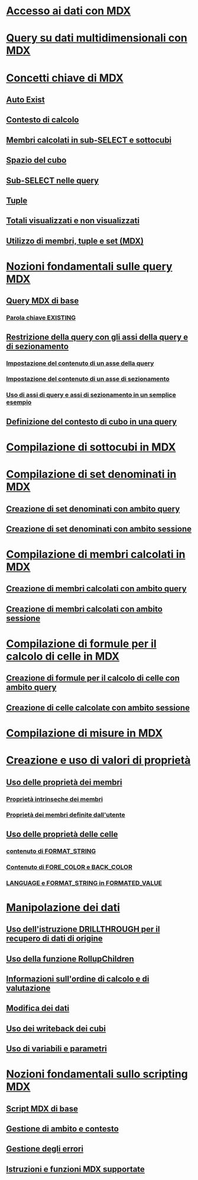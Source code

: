 # [Accesso ai dati con MDX](multidimensional-model-data-access-analysis-services-multidimensional-data.md)
# [Query su dati multidimensionali con MDX](querying-multidimensional-data-with-mdx.md)
# [Concetti chiave di MDX](../key-concepts-in-mdx-analysis-services.md)
## [Auto Exist](autoexists.md)
## [Contesto di calcolo](calculation-context.md)
## [Membri calcolati in sub-SELECT e sottocubi](calculated-members-in-subselects-and-subcubes.md)
## [Spazio del cubo](cube-space.md)
## [Sub-SELECT nelle query](subselects-in-queries.md)
## [Tuple](tuples.md)
## [Totali visualizzati e non visualizzati](visual-totals-and-non-visual-totals.md)
## [Utilizzo di membri, tuple e set (MDX)](working-with-members-tuples-and-sets-mdx.md)
# [Nozioni fondamentali sulle query MDX](mdx-query-fundamentals-analysis-services.md)
## [Query MDX di base](mdx-query-the-basic-query.md)
### [Parola chiave EXISTING](mdx-query-existing-keyword.md)
## [Restrizione della query con gli assi della query e di sezionamento](mdx-query-and-slicer-axes-restricting-the-query.md)
### [Impostazione del contenuto di un asse della query](mdx-query-and-slicer-axes-specify-the-contents-of-a-query-axis.md)
### [Impostazione del contenuto di un asse di sezionamento](mdx-query-and-slicer-axes-specify-the-contents-of-a-slicer-axis.md)
### [Uso di assi di query e assi di sezionamento in un semplice esempio](mdx-query-and-slicer-axes-using-axes-in-a-simple-example.md)
## [Definizione del contesto di cubo in una query](establishing-cube-context-in-a-query-mdx.md)
# [Compilazione di sottocubi in MDX](building-subcubes-in-mdx-mdx.md)
# [Compilazione di set denominati in MDX](mdx-named-sets-building-named-sets.md)
## [Creazione di set denominati con ambito query](mdx-named-sets-creating-query-scoped-named-sets.md)
## [Creazione di set denominati con ambito sessione](mdx-named-sets-creating-session-scoped-named-sets.md)
# [Compilazione di membri calcolati in MDX](mdx-calculated-members-building-calculated-members.md)
## [Creazione di membri calcolati con ambito query](mdx-calculated-members-query-scoped-calculated-members.md)
## [Creazione di membri calcolati con ambito sessione](mdx-calculated-members-session-scoped-calculated-members.md)
# [Compilazione di formule per il calcolo di celle in MDX](mdx-cell-calculations-build-cell-calculations.md)
## [Creazione di formule per il calcolo di celle con ambito query](mdx-cell-calculations-query-scoped-cell-calculations.md)
## [Creazione di celle calcolate con ambito sessione](mdx-cell-calculations-session-scoped-calculated-cells.md)
# [Compilazione di misure in MDX](mdx-building-measures.md)
# [Creazione e uso di valori di proprietà](../../creating-and-using-property-values-mdx.md)
## [Uso delle proprietà dei membri](mdx-member-properties.md)
### [Proprietà intrinseche dei membri](mdx-member-properties-intrinsic-member-properties.md)
### [Proprietà dei membri definite dall'utente](mdx-member-properties-user-defined-member-properties.md)
## [Uso delle proprietà delle celle](mdx-cell-properties-using-cell-properties.md)
### [contenuto di FORMAT_STRING](mdx-cell-properties-format-string-contents.md)
### [Contenuto di FORE_COLOR e BACK_COLOR](mdx-cell-properties-fore-color-and-back-color-contents.md)
### [LANGUAGE e FORMAT_STRING in FORMATED_VALUE](mdx-cell-properties-formatted-value-property.md)
# [Manipolazione dei dati](mdx-data-manipulation-manipulating-data.md)
## [Uso dell'istruzione DRILLTHROUGH per il recupero di dati di origine](mdx-data-manipulation-retrieve-source-data-using-drillthrough.md)
## [Uso della funzione RollupChildren](mdx-data-manipulation-rollupchildren-function.md)
## [Informazioni sull'ordine di calcolo e di valutazione](mdx-data-manipulation-understanding-pass-order-and-solve-order.md)
## [Modifica dei dati](mdx-data-modification-modifying-data.md)
## [Uso dei writeback dei cubi](mdx-data-modification-using-cube-writebacks.md)
## [Uso di variabili e parametri](using-variables-and-parameters-mdx.md)
# [Nozioni fondamentali sullo scripting MDX](mdx-scripting-fundamentals-analysis-services.md)
## [Script MDX di base](the-basic-mdx-script-mdx.md)
## [Gestione di ambito e contesto](managing-scope-and-context-mdx.md)
## [Gestione degli errori](error-handling-mdx.md)
## [Istruzioni e funzioni MDX supportate](supported-mdx-mdx.md)

